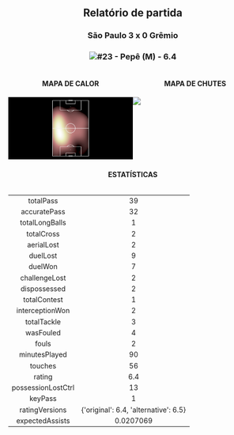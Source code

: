 <h2 style="text-align: center;">Relatório de partida</h3>

<h3 style="text-align: center;">São Paulo 3 x 0 Grêmio</h3>

<h3 style="text-align: center;"><img src="https://api.sofascore.com/api/v1/player/946945/image">#23 - Pepê (M) - 6.4</h3>

<div style="text-align: left; display: grid; grid-template-columns: 1fr 1fr;">
  <div>
    <h4 style="text-align: center;">MAPA DE CALOR</h3>
    <img src=../players/heatmaps/11652579_946945.png>
</div>
  <div>
    <h4 style="text-align: center;">MAPA DE CHUTES</h3>
    <img src=../players/shotmaps/11652579_946945.png>
  </div>
</div>

<h4 style="text-align: center;">ESTATÍSTICAS</h3>
<div style="text-align: center; display: grid; grid-template-columns: 1fr;">
  <div>
    <table>
        <tr>
            <td>totalPass
            </td>
            <td>39
            </td>
        </tr><tr>
            <td>accuratePass
            </td>
            <td>32
            </td>
        </tr><tr>
            <td>totalLongBalls
            </td>
            <td>1
            </td>
        </tr><tr>
            <td>totalCross
            </td>
            <td>2
            </td>
        </tr><tr>
            <td>aerialLost
            </td>
            <td>2
            </td>
        </tr><tr>
            <td>duelLost
            </td>
            <td>9
            </td>
        </tr><tr>
            <td>duelWon
            </td>
            <td>7
            </td>
        </tr><tr>
            <td>challengeLost
            </td>
            <td>2
            </td>
        </tr><tr>
            <td>dispossessed
            </td>
            <td>2
            </td>
        </tr><tr>
            <td>totalContest
            </td>
            <td>1
            </td>
        </tr><tr>
            <td>interceptionWon
            </td>
            <td>2
            </td>
        </tr><tr>
            <td>totalTackle
            </td>
            <td>3
            </td>
        </tr><tr>
            <td>wasFouled
            </td>
            <td>4
            </td>
        </tr><tr>
            <td>fouls
            </td>
            <td>2
            </td>
        </tr><tr>
            <td>minutesPlayed
            </td>
            <td>90
            </td>
        </tr><tr>
            <td>touches
            </td>
            <td>56
            </td>
        </tr><tr>
            <td>rating
            </td>
            <td>6.4
            </td>
        </tr><tr>
            <td>possessionLostCtrl
            </td>
            <td>13
            </td>
        </tr><tr>
            <td>keyPass
            </td>
            <td>1
            </td>
        </tr><tr>
            <td>ratingVersions
            </td>
            <td>{'original': 6.4, 'alternative': 6.5}
            </td>
        </tr><tr>
            <td>expectedAssists
            </td>
            <td>0.0207069
            </td>
        </tr>
        </table>
</div>